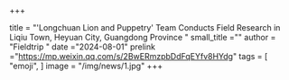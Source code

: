 +++

title = "'Longchuan Lion and Puppetry' Team Conducts Field Research in Liqiu Town, Heyuan City, Guangdong Province   "
small_title =""
author = "Fieldtrip "
date ="2024-08-01"
prelink ="https://mp.weixin.qq.com/s/2BwERmzpbDdFqEYfv8HYdg"
tags = [
    "emoji",
]
image =  "/img/news/1.jpg"
+++

